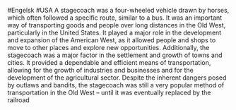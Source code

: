 #Engelsk #USA
A stagecoach was a four-wheeled vehicle drawn by horses, which often followed a specific route, similar to a bus. It was an important way of transporting goods and people over long distances in the Old West, particularly in the United States. It played a major role in the development and expansion of the American West, as it allowed people and shops to move to other places and explore new opportunities. Additionally, the stagecoach was a major factor in the settlement and growth of towns and cities. It provided a dependable and efficient means of transportation, allowing for the growth of industries and businesses and for the development of the agricultural sector. Despite the inherent dangers posed by outlaws and bandits, the stagecoach was still a very popular method of transportation in the Old West – until it was eventually replaced by the railroad